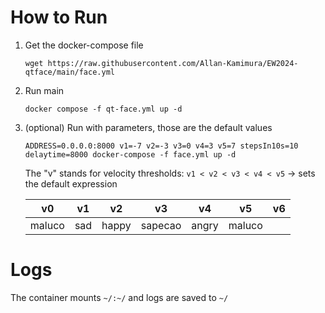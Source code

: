 # How to Run
1. Get the docker-compose file
    ```
    wget https://raw.githubusercontent.com/Allan-Kamimura/EW2024-qtface/main/face.yml
    ```

2. Run main
    ```
    docker compose -f qt-face.yml up -d
    ```

3. (optional) Run with parameters, those are the default values
    ```
    ADDRESS=0.0.0.0:8000 v1=-7 v2=-3 v3=0 v4=3 v5=7 stepsIn10s=10 delaytime=8000 docker-compose -f face.yml up -d
    ```

    The "v" stands for velocity thresholds: `v1 < v2 < v3 < v4 < v5` -> sets the default expression

    v0 | v1 | v2 | v3 | v4 |v5 | v6
    -- | -- | -- | -- | -- | --| --
    maluco | sad | happy |sapecao | angry | maluco

# Logs
The container mounts `~/:~/` and logs are saved to `~/` 
